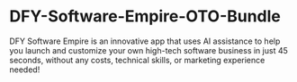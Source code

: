 # DFY-Software-Empire-OTO-Bundle
DFY Software Empire is an innovative app that uses AI assistance to help you launch and customize your own high-tech software business in just 45 seconds, without any costs, technical skills, or marketing experience needed!

